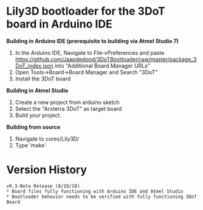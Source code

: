 Lily3D bootloader for the 3DoT board in Arduino IDE 
================

**Building in Arduino IDE (prerequisite to building via Atmel Studio 7)**
1. In the Arduino IDE, Navigate to File->Preferences and paste
   https://github.com/Jaapdedood/3DoTBootloader/raw/master/package_3DoT_index.json
   into "Additional Board Manager URLs"
2. Open Tools->Board->Board Manager and Search "3DoT"
3. Install the 3DoT board

**Building in Atmel Studio**

1. Create a new project from arduino sketch
2. Select the "Arxterra 3DoT" as target board
3. Build your project.

**Building from source**

1. Navigate to cores/Lily3D/
2. Type 'make'.

Version History
===============
```
v0.3-Beta Release (8/18/18)
* Board files fully functioning with Arduino IDE and Atmel Studio
* Bootloader behavior needs to be verified with fully functioning 3DoT Board
```
